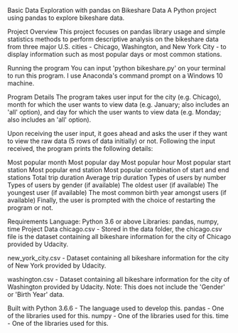 Basic Data Exploration with pandas on Bikeshare Data
A Python project using pandas to explore bikeshare data.

Project Overview
This project focuses on pandas library usage and simple statistics methods to perform descriptive analysis on the bikeshare data from three major U.S. cities - Chicago, Washington, and New York City - to display information such as most popular days or most common stations.

Running the program
You can input 'python bikeshare.py' on your terminal to run this program. I use Anaconda's command prompt on a Windows 10 machine.

Program Details
The program takes user input for the city (e.g. Chicago), month for which the user wants to view data (e.g. January; also includes an 'all' option), and day for which the user wants to view data (e.g. Monday; also includes an 'all' option).

Upon receiving the user input, it goes ahead and asks the user if they want to view the raw data (5 rows of data initially) or not. Following the input received, the program prints the following details:

Most popular month
Most popular day
Most popular hour
Most popular start station
Most popular end station
Most popular combination of start and end stations
Total trip duration
Average trip duration
Types of users by number
Types of users by gender (if available)
The oldest user (if available)
The youngest user (if available)
The most common birth year amongst users (if available)
Finally, the user is prompted with the choice of restarting the program or not.

Requirements
Language: Python 3.6 or above
Libraries: pandas, numpy, time
Project Data
chicago.csv - Stored in the data folder, the chicago.csv file is the dataset containing all bikeshare information for the city of Chicago provided by Udacity.

new_york_city.csv - Dataset containing all bikeshare information for the city of New York provided by Udacity.

washington.csv - Dataset containing all bikeshare information for the city of Washington provided by Udacity. Note: This does not include the 'Gender' or 'Birth Year' data.

Built with
Python 3.6.6 - The language used to develop this.
pandas - One of the libraries used for this.
numpy - One of the libraries used for this.
time - One of the libraries used for this.
